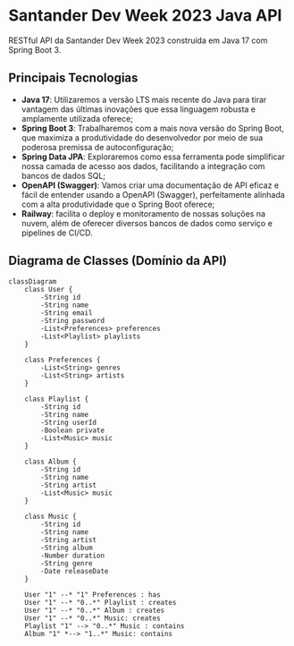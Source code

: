 # Santander Dev Week 2023 Java API

RESTful API da Santander Dev Week 2023 construída em Java 17 com Spring Boot 3.

## Principais Tecnologias
 - **Java 17**: Utilizaremos a versão LTS mais recente do Java para tirar vantagem das últimas inovações que essa linguagem robusta e amplamente utilizada oferece;
 - **Spring Boot 3**: Trabalharemos com a mais nova versão do Spring Boot, que maximiza a produtividade do desenvolvedor por meio de sua poderosa premissa de autoconfiguração;
 - **Spring Data JPA**: Exploraremos como essa ferramenta pode simplificar nossa camada de acesso aos dados, facilitando a integração com bancos de dados SQL;
 - **OpenAPI (Swagger)**: Vamos criar uma documentação de API eficaz e fácil de entender usando a OpenAPI (Swagger), perfeitamente alinhada com a alta produtividade que o Spring Boot oferece;
 - **Railway**: facilita o deploy e monitoramento de nossas soluções na nuvem, além de oferecer diversos bancos de dados como serviço e pipelines de CI/CD.




## Diagrama de Classes (Domínio da API)


```mermaid
classDiagram
    class User {
        -String id
        -String name
        -String email
        -String password
        -List<Preferences> preferences
        -List<Playlist> playlists
    }
    
    class Preferences {
        -List<String> genres
        -List<String> artists
    }
    
    class Playlist {
        -String id
        -String name
        -String userId
        -Boolean private
        -List<Music> music
    }

    class Album {
        -String id
        -String name
        -String artist
        -List<Music> music
    }
    
    class Music {
        -String id
        -String name
        -String artist
        -String album
        -Number duration
        -String genre
        -Date releaseDate
    }

    User "1" --* "1" Preferences : has
    User "1" --* "0..*" Playlist : creates
    User "1" --* "0..*" Album : creates
    User "1" --* "0..*" Music: creates
    Playlist "1" --> "0..*" Music : contains
    Album "1" *--> "1..*" Music: contains
```